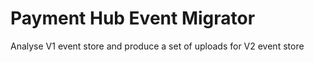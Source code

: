 # Payment Hub Event Migrator

Analyse V1 event store and produce a set of uploads for V2 event store
